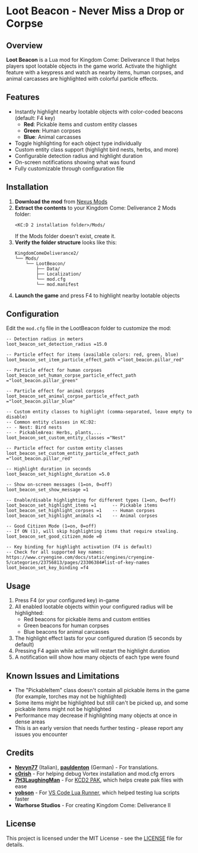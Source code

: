 # Loot Beacon - Never Miss a Drop or Corpse

## Overview

**Loot Beacon** is a Lua mod for Kingdom Come: Deliverance II that helps players spot lootable objects in the game world. Activate the highlight feature with a keypress and watch as nearby items, human corpses, and animal carcasses are highlighted with colorful particle effects.

## Features

- Instantly highlight nearby lootable objects with color-coded beacons (default: F4 key)
  - **Red**: Pickable items and custom entity classes
  - **Green**: Human corpses
  - **Blue**: Animal carcasses
- Toggle highlighting for each object type individually
- Custom entity class support (highlight bird nests, herbs, and more)
- Configurable detection radius and highlight duration
- On-screen notifications showing what was found
- Fully customizable through configuration file

## Installation

1. **Download the mod** from [Nexus Mods](https://www.nexusmods.com/kingdomcomedeliverance2/mods/1722)
2. **Extract the contents** to your Kingdom Come: Deliverance 2 Mods folder:
   ```
   <KC:D 2 installation folder>/Mods/
   ```
   If the Mods folder doesn't exist, create it.
3. **Verify the folder structure** looks like this:
   ```
   KingdomComeDeliverance2/
   └── Mods/
       └── LootBeacon/
           ├── Data/
           ├── Localization/
           └── mod.cfg
           └── mod.manifest
   ```
4. **Launch the game** and press F4 to highlight nearby lootable objects

## Configuration

Edit the `mod.cfg` file in the LootBeacon folder to customize the mod:

```
-- Detection radius in meters
loot_beacon_set_detection_radius =15.0

-- Particle effect for items (available colors: red, green, blue)
loot_beacon_set_item_particle_effect_path ="loot_beacon.pillar_red"

-- Particle effect for human corpses
loot_beacon_set_human_corpse_particle_effect_path ="loot_beacon.pillar_green"

-- Particle effect for animal corpses
loot_beacon_set_animal_corpse_particle_effect_path ="loot_beacon.pillar_blue"

-- Custom entity classes to highlight (comma-separated, leave empty to disable)
-- Common entity classes in KC:D2:
-- - Nest: Bird nests
-- - PickableArea: Herbs, plants,...
loot_beacon_set_custom_entity_classes ="Nest"

-- Particle effect for custom entity classes
loot_beacon_set_custom_entity_particle_effect_path ="loot_beacon.pillar_red"

-- Highlight duration in seconds
loot_beacon_set_highlight_duration =5.0

-- Show on-screen messages (1=on, 0=off)
loot_beacon_set_show_message =1

-- Enable/disable highlighting for different types (1=on, 0=off)
loot_beacon_set_highlight_items =1      -- Pickable items
loot_beacon_set_highlight_corpses =1    -- Human corpses
loot_beacon_set_highlight_animals =1    -- Animal corpses

-- Good Citizen Mode (1=on, 0=off)
-- If ON (1), will skip highlighting items that require stealing.
loot_beacon_set_good_citizen_mode =0

-- Key binding for highlight activation (F4 is default)
-- Check for all supported key names: https://www.cryengine.com/docs/static/engines/cryengine-5/categories/23756813/pages/23306384#list-of-key-names
loot_beacon_set_key_binding =f4
```

## Usage

1. Press F4 (or your configured key) in-game
2. All enabled lootable objects within your configured radius will be highlighted:
   - Red beacons for pickable items and custom entities
   - Green beacons for human corpses
   - Blue beacons for animal carcasses
3. The highlight effect lasts for your configured duration (5 seconds by default)
4. Pressing F4 again while active will restart the highlight duration
5. A notification will show how many objects of each type were found

## Known Issues and Limitations

- The "PickableItem" class doesn't contain all pickable items in the game (for example, torches may not be highlighted)
- Some items might be highlighted but still can't be picked up, and some pickable items might not be highlighted
- Performance may decrease if highlighting many objects at once in dense areas
- This is an early version that needs further testing - please report any issues you encounter

## Credits

- **[Nevyn77](https://next.nexusmods.com/profile/Nevyn77?gameId=7286)** (Italian), **[pauldenton](https://next.nexusmods.com/profile/pauldenton?gameId=7286)** (German) - For translations.
- **[c0rish](https://next.nexusmods.com/profile/c0rish?gameId=7286)** - For helping debug Vortex installation and mod.cfg errors
- **[7H3LaughingMan](https://next.nexusmods.com/profile/7H3LaughingMan?gameId=7286)** - For [KCD2 PAK](https://www.nexusmods.com/kingdomcomedeliverance2/mods/1482), which helps create pak files with ease
- **[yobson](https://next.nexusmods.com/profile/yobson?gameId=7286)** - For [VS Code Lua Runner](https://www.nexusmods.com/kingdomcomedeliverance2/mods/459), which helped testing lua scripts faster
- **Warhorse Studios** - For creating Kingdom Come: Deliverance II

## License

This project is licensed under the MIT License - see the [LICENSE](LICENSE) file for details.
